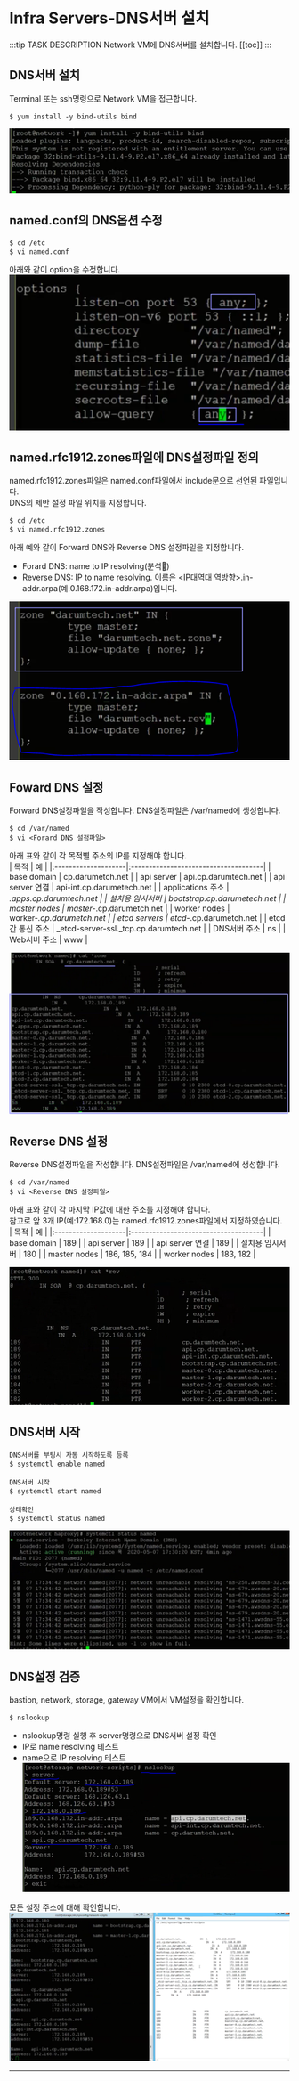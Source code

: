 # Infra Servers-DNS서버 설치

:::tip TASK DESCRIPTION
Network VM에 DNS서버를 설치합니다. 
[[toc]] 
:::

## DNS서버 설치
Terminal 또는 ssh명령으로 Network VM을 접근합니다. 

```
$ yum install -y bind-utils bind
```
![](./img/infra04-01.png)

## named.conf의 DNS옵션 수정
```
$ cd /etc
$ vi named.conf 
```
아래와 같이 option을 수정합니다.  
![](./img/infra04-05.png)

## named.rfc1912.zones파일에 DNS설정파일 정의
named.rfc1912.zones파일은 named.conf파일에서 include문으로 선언된 파일입니다.  
DNS의 제반 설정 파일 위치를 지정합니다. 
```
$ cd /etc
$ vi named.rfc1912.zones
```
아래 예와 같이 Forward DNS와 Reverse DNS 설정파일을 지정합니다.  
- Forard DNS: name to IP resolving(분석)
- Reverse DNS: IP to name resolving. 이름은 <IP대역대 역방향>.in-addr.arpa(예:0.168.172.in-addr.arpa)입니다.  

![](./img/infra04-10.png)


## Foward DNS 설정
Forward DNS설정파일을 작성합니다. DNS설정파일은 /var/named에 생성합니다.  
```
$ cd /var/named
$ vi <Forard DNS 설정파일>
```
아래 표와 같이 각 목적별 주소의 IP를 지정해야 합니다.  
| 목적 | 예 |
|:--------------------|:-------------------------------------|
| base domain | cp.darumetch.net |
| api server | api.cp.darumtech.net |
| api server 연결 | api-int.cp.darumetech.net |
| applications 주소 | *.apps.cp.darumtech.net |
| 설치용 임시서버 | bootstrap.cp.darumetech.net |
| master nodes | master-*.cp.darumetch.net |
| worker nodes | worker-*.cp.darumetch.net |
| etcd servers | etcd-*.cp.darumetch.net |
| etcd간 통신 주소 | _etcd-server-ssl._tcp.cp.darumtech.net |
| DNS서버 주소 | ns |
| Web서버 주소 | www |


![](./img/infra04-14.png)

## Reverse DNS 설정
Reverse DNS설정파일을 작성합니다. DNS설정파일은 /var/named에 생성합니다.  
```
$ cd /var/named
$ vi <Reverse DNS 설정파일>
```
아래 표와 같이 각 마지막 IP값에 대한 주소를 지정해야 합니다.  
참고로 앞 3개 IP(예:172.168.0)는 named.rfc1912.zones파일에서 지정하였습니다.   
| 목적 | 예 |
|:--------------------|:-------------------------------------|
| base domain | 189 |
| api server | 189 |
| api server 연결 | 189 |
| 설치용 임시서버 | 180 |
| master nodes | 186, 185, 184 |
| worker nodes | 183, 182 |

![](./img/infra04-15.png)

## DNS서버 시작
```
DNS서버를 부팅시 자동 시작하도록 등록
$ systemctl enable named

DNS서버 시작
$ systemctl start named

상태확인
$ systemctl status named
```
![](./img/infra04-18.png)

## DNS설정 검증
bastion, network, storage, gateway VM에서 VM설정을 확인합니다. 
```
$ nslookup
```
- nslookup명령 실행 후 server명령으로 DNS서버 설정 확인   
- IP로 name resolving 테스트  
- name으로 IP resolving 테스트  
![](./img/infra04-16.png)

모든 설정 주소에 대해 확인합니다.  
![](./img/infra04-17.png)

---
<disqus/>







